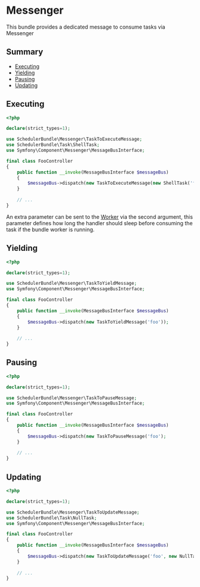 # Messenger

This bundle provides a dedicated message to consume tasks via Messenger

## Summary

- [Executing](#executing)
- [Yielding](#yielding)
- [Pausing](#pausing)
- [Updating](#updating)

## Executing

```php
<?php

declare(strict_types=1);

use SchedulerBundle\Messenger\TaskToExecuteMessage;
use SchedulerBundle\Task\ShellTask;
use Symfony\Component\Messenger\MessageBusInterface;

final class FooController
{
    public function __invoke(MessageBusInterface $messageBus)
    {
        $messageBus->dispatch(new TaskToExecuteMessage(new ShellTask('foo', ['ls', '-al']), 2)); // The message handler will sleep during 2 seconds 
    }
    
    // ...
}
```

An extra parameter can be sent to the [Worker](../src/Worker/Worker.php) via the second argument, 
this parameter defines how long the handler should sleep before consuming the task if the bundle worker is running.

## Yielding

```php
<?php

declare(strict_types=1);

use SchedulerBundle\Messenger\TaskToYieldMessage;
use Symfony\Component\Messenger\MessageBusInterface;

final class FooController
{
    public function __invoke(MessageBusInterface $messageBus)
    {
        $messageBus->dispatch(new TaskToYieldMessage('foo'));
    }
    
    // ...
}
```

## Pausing

```php
<?php

declare(strict_types=1);

use SchedulerBundle\Messenger\TaskToPauseMessage;
use Symfony\Component\Messenger\MessageBusInterface;

final class FooController
{
    public function __invoke(MessageBusInterface $messageBus)
    {
        $messageBus->dispatch(new TaskToPauseMessage('foo');
    }
    
    // ...
}
```

## Updating

```php
<?php

declare(strict_types=1);

use SchedulerBundle\Messenger\TaskToUpdateMessage;
use SchedulerBundle\Task\NullTask;
use Symfony\Component\Messenger\MessageBusInterface;

final class FooController
{
    public function __invoke(MessageBusInterface $messageBus)
    {
        $messageBus->dispatch(new TaskToUpdateMessage('foo', new NullTask('bar'));
    }
    
    // ...
}
```
